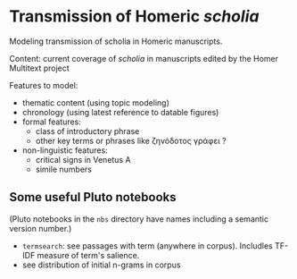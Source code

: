 # Transmission of Homeric *scholia*


Modeling transmission of scholia in Homeric manuscripts.

Content: current coverage of *scholia* in manuscripts edited by the Homer Multitext project


Features to model:

- thematic content (using topic modeling)
- chronology (using latest reference to datable figures)
- formal features:
    - class of introductory phrase
    - other key terms or phrases like ζηνόδοτος γράφει ?
- non-linguistic features:
    - critical signs in Venetus A
    - simile numbers



## Some useful Pluto notebooks

(Pluto notebooks in the `nbs` directory have names including a semantic version number.)


- `termsearch`: see passages with term (anywhere in corpus). Includles TF-IDF measure of term's salience.
- see distribution of initial n-grams in corpus



